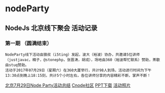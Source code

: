 # nodeParty

 ## NodeJs 北京线下聚会 活动记录

### 第一期 （圆满结束）
    NodeParty线下活动由狼叔（i5ting）发起，波大（裕波）协办，共邀请5位讲师（justjavac，精子，@stonephp，张晋涛，胡戎），场地由360（裕波帮忙联系）赞助，茶歇由stuq赞助。
    活动于2017年07月29日（星期六）在360大厦举行，共计98人到场，活动进行时间为下午13:30点到晚上18:15刻，共计5个小时左右，各位讲师分享的内容精彩不断，掌声不断！
  [北京7月29日Node Party活动总结](https://github.com/falost/nodeParty/tree/master/archieves/20170729)
  [Cnode社区](https://cnodejs.org/topic/597edd7f8f0313ff0d08d97a)
  [PPT下载](https://github.com/falost/nodeParty/tree/master/archieves/20170729/ppt)
  [活动照片](https://github.com/falost/nodeParty/tree/master/archieves/20170729/photo)